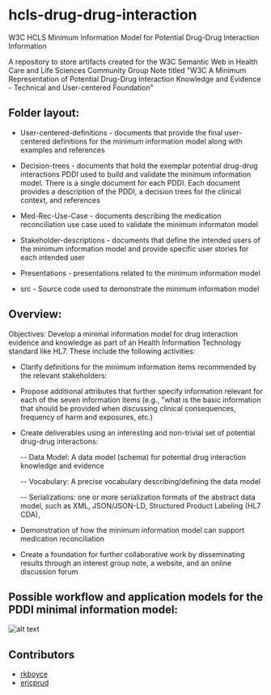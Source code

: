 # hcls-drug-drug-interaction
W3C HCLS Minimum Information Model for Potential Drug-Drug Interaction Information

A repository to store artifacts created for the W3C Semantic Web in Health Care and Life Sciences Community Group Note
titled "W3C A Minimum Representation of Potential Drug-Drug Interaction Knowledge and Evidence - Technical and User-centered Foundation"

## Folder layout:

- User-centered-definitions - documents that provide the final user-centered definitions for the minimum information model along with examples and references

- Decision-trees - documents that hold the exemplar potential drug-drug interactions PDDI used to build and validate the minimum information model. There is a single document for each PDDI. Each document provides a description of the PDDI, a decision trees for the clinical context, and references 

- Med-Rec-Use-Case - documents describing the medication reconciliation use case used to validate the minimum informaton model

- Stakeholder-descriptions - documents that define the intended users of the minimum information model and provide specific user stories for each intended user

- Presentations - presentations related to the minimum information model

- src - Source code used to demonstrate the minimum information model

## Overview:

Objectives: Develop a minimal information model for drug interaction
evidence and knowledge as part of an Health Information Technology
standard like HL7. These include the following activities:

- Clarify definitions for the minimum information items recommended by the relevant stakeholders:

- Propose additional attributes that further specify information relevant for each of the seven information items (e.g., "what is the basic information that should be provided when discussing clinical consequences, frequency of harm and exposures, etc.)

- Create deliverables using an interesting and non-trivial set of potential drug-drug interactions:

   -- Data Model: A data model (schema) for potential drug interaction knowledge and evidence

   -- Vocabulary: A precise vocabulary describing/defining the data model

   -- Serializations: one or more serialization formats of the abstract
   data model, such as XML, JSON/JSON-LD, Structured Product Labeling (HL7 CDA),
   

- Demonstration of how the minimum information model can support medication reconciliation 

- Create a foundation for further collaborative work by disseminating results through an interest group note, a website, and an online discussion forum

## Possible workflow and application models for the PDDI minimal information model:

![alt text](https://github.com/W3C-HCLS/w3c-ddi/raw/master/Presentations/images/info-model-value-proposition.png "Possible workflow and application models for the PDDI minimal information model.")

## Contributors
- [rkboyce](https://github.com/rkboyce)
- [ericprud](https://github.com/ericprud)
